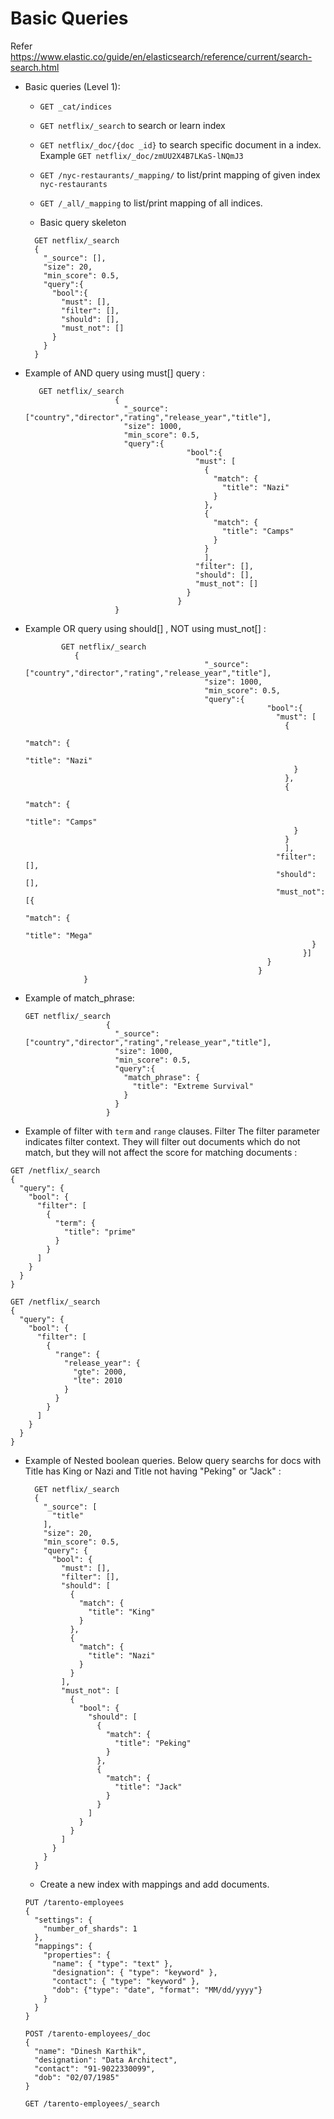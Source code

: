 
# Basic Queries

Refer https://www.elastic.co/guide/en/elasticsearch/reference/current/search-search.html

* Basic queries (Level 1):
  * `GET _cat/indices`
  * `GET netflix/_search`  to search or learn index
  * `GET netflix/_doc/{doc _id}` to search specific document in a index. Example `GET netflix/_doc/zmUU2X4B7LKaS-lNQmJ3`
  * `GET /nyc-restaurants/_mapping/` to list/print mapping of given index `nyc-restaurants`
  * `GET /_all/_mapping` to list/print mapping of all indices.
  
  * Basic query skeleton 
  ```
    GET netflix/_search
    {
      "_source": [],
      "size": 20, 
      "min_score": 0.5,      
      "query":{
        "bool":{
          "must": [],
          "filter": [],
          "should": [],
          "must_not": []
        }
      }
    }
    ```

 * Example of AND query using must[] query :
    ```
       GET netflix/_search
                        {
                          "_source": ["country","director","rating","release_year","title"],
                          "size": 1000, 
                          "min_score": 0.5,
                          "query":{
                                        "bool":{
                                          "must": [
                                            {
                                              "match": {
                                                "title": "Nazi"
                                              }
                                            },
                                            {
                                              "match": {
                                                "title": "Camps"
                                              }
                                            }                    
                                            ],
                                          "filter": [],
                                          "should": [],
                                          "must_not": []
                                        }
                                      }
                        }
      ```

* Example OR query using should[] , NOT using must_not[] :
  ```
          GET netflix/_search
             {
                                          "_source": ["country","director","rating","release_year","title"],
                                          "size": 1000, 
                                          "min_score": 0.5,
                                          "query":{
                                                        "bool":{
                                                          "must": [
                                                            {
                                                              "match": {
                                                                "title": "Nazi"
                                                              }
                                                            },
                                                            {
                                                              "match": {
                                                                "title": "Camps"
                                                              }
                                                            }                    
                                                            ],
                                                          "filter": [],
                                                          "should": [],
                                                          "must_not": [{
                                                                  "match": {
                                                                    "title": "Mega"
                                                                  }
                                                                }]
                                                        }
                                                      }
               }
    ```

* Example of match_phrase:
    ```
    GET netflix/_search
                      {
                        "_source": ["country","director","rating","release_year","title"],
                        "size": 1000, 
                        "min_score": 0.5,
                        "query":{
                          "match_phrase": {
                            "title": "Extreme Survival"
                          }
                        }
                      }
    ```
* Example of filter with `term` and `range` clauses. Filter The filter parameter indicates filter context. They will filter out documents which do not match, but they will not affect the score for matching documents :
```
GET /netflix/_search
{
  "query": {
    "bool": {
      "filter": [
        {
          "term": {
            "title": "prime"
          }
        }
      ]
    }
  }
}

GET /netflix/_search
{
  "query": {
    "bool": {
      "filter": [
        {
          "range": {
            "release_year": {
              "gte": 2000,
              "lte": 2010
            }
          }
        }
      ]
    }
  }
}

```

* Example of Nested boolean queries. Below query searchs for docs with Title has King or Nazi  and Title not having "Peking" or "Jack" :
    ```
      GET netflix/_search
      {
        "_source": [
          "title"
        ],
        "size": 20,
        "min_score": 0.5,
        "query": {
          "bool": {
            "must": [],
            "filter": [],
            "should": [
              {
                "match": {
                  "title": "King"
                }
              },
              {
                "match": {
                  "title": "Nazi"
                }
              }
            ],
            "must_not": [
              {
                "bool": {
                  "should": [
                    {
                      "match": {
                        "title": "Peking"
                      }
                    },
                    {
                      "match": {
                        "title": "Jack"
                      }
                    }
                  ]
                }
              }
            ]
          }
        }
      }
    ```

    * Create a new index with mappings and add documents.

    ```
    PUT /tarento-employees
    {
      "settings": {
        "number_of_shards": 1
      },
      "mappings": {
        "properties": {
          "name": { "type": "text" },
          "designation": { "type": "keyword" },
          "contact": { "type": "keyword" },
          "dob": {"type": "date", "format": "MM/dd/yyyy"}
        }
      }
    }

    POST /tarento-employees/_doc
    {
      "name": "Dinesh Karthik",
      "designation": "Data Architect",
      "contact": "91-9022330099",
      "dob": "02/07/1985"
    }

    GET /tarento-employees/_search
    ```